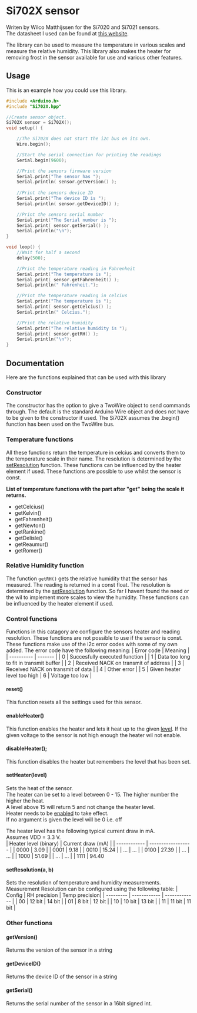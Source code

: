 # Si702X sensor
Writen by Wilco Matthijssen for the Si7020 and Si7021 sensors.  
The datasheet I used can be found at [this website](https://www.silabs.com/documents/public/data-sheets/Si7021-A20.pdf).

The library can be used to measure the temperature in various scales and measure the relative humidity. This library also makes the heater for removing frost in the sensor available for use and various other features.

## Usage
This is an example how you could use this library.
```cpp
#include <Arduino.h>
#include "Si702X.hpp"

//Create sensor object.
Si702X sensor = Si702X();
void setup() {

    //The Si702X does not start the i2c bus on its own.
    Wire.begin();

    //Start the serial connection for printing the readings
    Serial.begin(9600);

    //Print the sensors firmware version
    Serial.print("The sensor has ");
    Serial.println( sensor.getVersion() );
   
    //Print the sensors device ID
    Serial.print("The device ID is ");
    Serial.println( sensor.getDeviceID() );

    //Print the sensors serial number
    Serial.print("The Serial number is ");
    Serial.print( sensor.getSerial() );
    Serial.println("\n");
}

void loop() {
    //Wait for half a second
    delay(500);

    //Print the temperature reading in Fahrenheit
    Serial.print("The temperature is ");
    Serial.print( sensor.getFahrenheit() );
    Serial.println(" Fahrenheit.");

    //Print the temperature reading in celcius
    Serial.print("The temperature is ");
    Serial.print( sensor.getCelcius() );
    Serial.println(" Celcius.");

    //Print the relative humidity
    Serial.print("The relative humidity is ");
    Serial.print( sensor.getRH() );
    Serial.println("\n");
}
```

## Documentation
Here are the functions explained that can be used with this library

### Constructor
The constructor has the option to give a TwoWire object to send commands through. The default is the standard Arduino Wire object and does not have to be given to the constructor if used. The Si702X assumes the .begin() function has been used on the TwoWire bus.

### Temperature functions
All these functions return the temperature in celcius and converts them to the temperature scale in their name. The resolution is determined by the [setResolution](#-setResolution(a,-b)) function. These functions can be influenced by the heater element if used. These functions are possible to use whilst the sensor is const.

**List of temperature functions with the part after "get" being the scale it returns.**
- getCelcius()
- getKelvin()
- getFahrenheit()
- getNewton()
- getRankine()
- getDelisle()
- getReaumur()
- getRomer()

### Relative Humidity function
The function ``` getRH() ``` gets the relative humidity that the sensor has measured. The reading is returned in a const float. The resolution is determined by the [setResolution](#-setResolution(a,-b)) function. So far I havent found the need or the wil to implement more scales to view the humidity. These functions can be influenced by the heater element if used.

### Control functions
Functions in this catagory are configure the sensors heater and reading resolution.
These functions are not possible to use if the sensor is const. These functions make use of the i2c error codes with some of my own added. The error code have the following meaning:
| Error code | Meaning | 
| ---------- | ------- |
| 0 | Succesfully executed function |
| 1 | Data too long to fit in transmit buffer |
| 2 | Received NACK on transmit of address |
| 3 | Received NACK on transmit of data |
| 4 | Other error |
| 5 | Given heater level too high
| 6 | Voltage too low |

####    reset()
This function resets all the settings used for this sensor.

####    enableHeater()
This function enables the heater and lets it heat up to the given [level](#-setHeater()). If the given voltage to the sensor is not high enough the heater wil not enable.

####    disableHeater();
This function disables the heater but remembers the level that has been set.

####    setHeater(level)
Sets the heat of the sensor.  
The heater can be set to a level between 0 - 15. The higher number the higher the heat.  
A level above 15 will return 5 and not change the heater level.  
Heater needs to be [enabled](#-enableHeater()) to take effect.  
If no argument is given the level will be 0 i.e. off  

The heater level has the following typical current draw in mA.  
Assumes VDD = 3.3 V.  
| Heater level (binary) | Current draw (mA)  |
| ------------ | ------------------ |
| 0000 | 3.09 |
| 0001 | 9.18 |
| 0010 | 15.24 |
| ...  | ... |
| 0100 | 27.39 |
| ...  | ... | 
| 1000 | 51.69 |
| ...  | ... |
| 1111 | 94.40


####    setResolution(a, b)
Sets the resolution of temperature and humidity measurements.
Measurement Resolution can be configured using the following table:
| Config    | RH precision  | Temp precision|
| --------- | ------------  | ------------- |
| 00        | 12 bit        |  14 bit       |
| 01        | 8 bit         |  12 bit       |
| 10        | 10 bit        |  13 bit       |
| 11        | 11 bit        |  11 bit       |

### Other functions

####    getVersion()
Returns the version of the sensor in a string

####    getDeviceID()
Returns the device ID of the sensor in a string

####    getSerial()
Returns the serial number of the sensor in a 16bit signed int.
